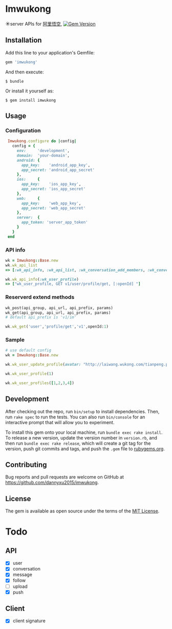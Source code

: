 # Imwukong
:sunny:server APIs for [阿里悟空](https://imwukong.com), [![Gem Version](https://badge.fury.io/rb/imwukong.svg)](https://badge.fury.io/rb/imwukong)

## Installation

Add this line to your application's Gemfile:

```ruby
gem 'imwukong'
```

And then execute:

    $ bundle

Or install it yourself as:

    $ gem install imwukong

## Usage

### Configuration

```ruby
 Imwukong.configure do |config|
   config = {
     env:     'development',
     domain:  'your-domain',
     android: {
       app_key:    'android_app_key',
       app_secret: 'android_app_secret'
     },
     ios:     {
       app_key:    'ios_app_key',
       app_secret: 'ios_app_secret'
     },
     web:     {
       app_key:    'web_app_key',
       app_secret: 'web_app_secret'
     },
     server:  {
       app_token: 'server_app_token'
     }
   }
 end
```

### API info

```ruby
wk = Imwukong::Base.new
wk.wk_api_list
=> [:wk_api_info, :wk_api_list, :wk_conversation_add_members, :wk_conversation_clear, :wk_conversation_create, :wk_conversation_disband, :wk_conversation_info, :wk_conversation_members, :wk_conversation_page_group_infos, :wk_conversation_page_infos, :wk_conversation_profiles, :wk_conversation_query, :wk_conversation_quit, :wk_conversation_quit_silent, :wk_conversation_remove_members, :wk_conversation_role_list, :wk_conversation_set_top, :wk_conversation_unlimit_infos, :wk_conversation_update_ext, :wk_conversation_update_exts, :wk_conversation_update_icon, :wk_conversation_update_member_limit, :wk_conversation_update_notification, :wk_conversation_update_owner, :wk_conversation_update_status, :wk_conversation_update_super, :wk_conversation_update_tag, :wk_conversation_update_title, :wk_conversations_infos, :wk_conversations_newest, :wk_conversations_unread, :wk_message_query, :wk_message_recall, :wk_message_remove, :wk_message_send, :wk_message_set_read, :wk_message_unread_members, :wk_message_update_ext, :wk_message_update_member, :wk_push_to_user, :wk_relation_bi_follow_list, :wk_relation_follow, :wk_relation_follow_by_list, :wk_relation_follow_list, :wk_relation_list, :wk_relation_query, :wk_relation_unfollow, :wk_user_profile, :wk_user_profiles, :wk_user_update_profile, :wk_user_update_tag]

wk.wk_api_info(:wk_user_profile)
=> ["wk_user_profile, GET v1/user/profile/get, [:openId] "] 
```

### Reserverd extend methods

```ruby
wk_post(api_group, api_url, api_prefix, params)
wk_get(api_group, api_url, api_prefix, params)
# default api_prefix is 'v1/im'

wk.wk_get('user','profile/get','v1',openId:1)
```

### Sample

```ruby
# use default config
wk = Imwukong::Base.new

wk.wk_user_update_profile(avatar: "http://laiwang.wukong.com/tianpeng.png", birthday:651337200000,gender: 1, isActive: true, nick: "u1", nickPinyin: "testpinyin", openid: 1, ver: 1)

wk.wk_user_profile(1)

wk.wk_user_profiles([1,2,3,4])
```

## Development

After checking out the repo, run `bin/setup` to install dependencies. Then, run `rake spec` to run the tests. You can also run `bin/console` for an interactive prompt that will allow you to experiment.

To install this gem onto your local machine, run `bundle exec rake install`. To release a new version, update the version number in `version.rb`, and then run `bundle exec rake release`, which will create a git tag for the version, push git commits and tags, and push the `.gem` file to [rubygems.org](https://rubygems.org).

## Contributing

Bug reports and pull requests are welcome on GitHub at https://github.com/dannyxu2015/imwukong.


## License

The gem is available as open source under the terms of the [MIT License](http://opensource.org/licenses/MIT).

# Todo

## API

- [x] user
- [x] conversation
- [x] message
- [x] follow
- [ ] upload
- [x] push

## Client

- [x] client signature






